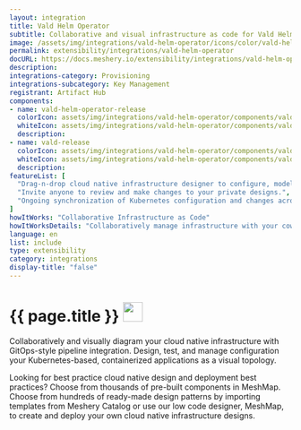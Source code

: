 ```yaml
---
layout: integration
title: Vald Helm Operator
subtitle: Collaborative and visual infrastructure as code for Vald Helm Operator
image: /assets/img/integrations/vald-helm-operator/icons/color/vald-helm-operator-color.svg
permalink: extensibility/integrations/vald-helm-operator
docURL: https://docs.meshery.io/extensibility/integrations/vald-helm-operator
description: 
integrations-category: Provisioning
integrations-subcategory: Key Management
registrant: Artifact Hub
components: 
- name: vald-helm-operator-release
  colorIcon: assets/img/integrations/vald-helm-operator/components/vald-helm-operator-release/icons/color/vald-helm-operator-release-color.svg
  whiteIcon: assets/img/integrations/vald-helm-operator/components/vald-helm-operator-release/icons/white/vald-helm-operator-release-white.svg
  description: 
- name: vald-release
  colorIcon: assets/img/integrations/vald-helm-operator/components/vald-release/icons/color/vald-release-color.svg
  whiteIcon: assets/img/integrations/vald-helm-operator/components/vald-release/icons/white/vald-release-white.svg
  description: 
featureList: [
  "Drag-n-drop cloud native infrastructure designer to configure, model, and deploy your workloads.",
  "Invite anyone to review and make changes to your private designs.",
  "Ongoing synchronization of Kubernetes configuration and changes across any number of clusters."
]
howItWorks: "Collaborative Infrastructure as Code"
howItWorksDetails: "Collaboratively manage infrastructure with your coworkers synchronously sharing the same designs."
language: en
list: include
type: extensibility
category: integrations
display-title: "false"
---
```

<h1>{{ page.title }} <img src="{{ page.image }}" style="width: 35px; height: 35px;" /></h1>

<p>

</p>
<p>
    Collaboratively and visually diagram your cloud native infrastructure with GitOps-style pipeline integration. Design, test, and manage configuration your Kubernetes-based, containerized applications as a visual topology.
</p>
<p>
    Looking for best practice cloud native design and deployment best practices? Choose from thousands of pre-built components in MeshMap. Choose from hundreds of ready-made design patterns by importing templates from Meshery Catalog or use our low code designer, MeshMap, to create and deploy your own cloud native infrastructure designs.
</p>
